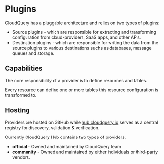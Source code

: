 # Plugins

CloudQuery has a pluggable architecture and relies on two types of plugins:

- Source plugins - which are responsible for extracting and transforming configuration from cloud-providers, SaaS apps, and other APIs.
- Destination plugins - which are responsible for writing the data from the source plugins to various destinations suchs as databases, message queues and storage.

## Capabilities

The core responsibility of a provider is to define resources and tables.

Every resource can define one or more tables this resource configuration is transformed to.

## Hosting

Providers are hosted on GitHub while [hub.cloudquery.io](https://hub.cloudquery.io) serves as a central registry for discovery, validation & verification.

Currently CloudQuery Hub contains two types of providers:

- **official** - Owned and maintained by CloudQuery team
- **community** - Owned and maintained by either individuals or third-party vendors.
